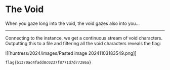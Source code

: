 # The Void

When you gaze long into the void, the void gazes also into you...

-----

Connecting to the instance, we get a continuous stream of void characters. Outputting this to a file and filtering all the void characters reveals the flag:

![[huntress/2024/images/Pasted image 20241103183549.png]]

```
flag{b1370ac4fadd8c0237f8771d7d77286a}
```